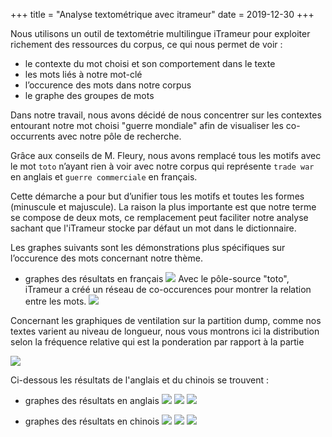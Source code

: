 +++
title = "Analyse textométrique avec itrameur"
date = 2019-12-30
+++

Nous utilisons un outil de textométrie multilingue iTrameur pour exploiter richement des ressources du corpus, ce qui nous permet de voir :

* le contexte du mot choisi et son comportement dans le texte
* les mots liés à notre mot-clé
* l’occurence des mots dans notre corpus
* le graphe des groupes de mots

Dans notre travail, nous avons décidé de nous concentrer sur les contextes entourant notre mot choisi "guerre mondiale" afin de visualiser les co-occurrents avec notre pôle de recherche.

Grâce aux conseils de M. Fleury, nous avons remplacé tous les motifs avec le mot `toto` n’ayant rien à voir avec notre corpus qui représente `trade war` en anglais et `guerre commerciale` en français.

Cette démarche a pour but d’unifier tous les motifs et toutes les formes (minuscule et majuscule). La raison la plus importante est que notre terme se compose de deux mots, ce remplacement peut faciliter notre analyse sachant que l'iTrameur stocke par défaut un mot dans le dictionnaire.

Les graphes suivants sont les démonstrations plus spécifiques sur l’occurence des mots concernant notre thème.


- graphes des résultats en français
  <img src="/itrameur/_index_files/img/fr1.png">
  Avec le pôle-source "toto", iTrameur a créé un réseau de co-occurences pour montrer la relation entre les mots.
  <img src="/itrameur/_index_files/img/fr2.png">

Concernant les graphiques de ventilation sur la partition dump, comme nos textes varient au niveau de longueur, nous vous montrons ici la distribution selon la fréquence relative qui est la ponderation par rapport à la partie

<img src="/itrameur/_index_files/img/fr3.png">

Ci-dessous les résultats de l'anglais et du chinois se trouvent :

- graphes des résultats en anglais
  <img src="/itrameur/_index_files/img/en1.png">
  <img src="/itrameur/_index_files/img/en2.png">
  <img src="/itrameur/_index_files/img/en3.png">

- graphes des résultats en chinois
  <img src="/itrameur/_index_files/img/ch1.png">
  <img src="/itrameur/_index_files/img/ch2.png">
  <img src="/itrameur/_index_files/img/ch3.png">
